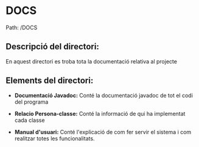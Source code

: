 # DOCS

Path: /DOCS

## Descripció del directori:
En aquest directori es troba tota la documentació relativa al projecte

## Elements del directori:

- **Documentació Javadoc:**
Conté la documentació javadoc de tot el codi del programa

- **Relacio Persona-classe:**
Conté la informació de qui ha implementat cada classe

- **Manual d'usuari:**
Conté l'explicació de com fer servir el sistema i com realitzar totes les funcionalitats.